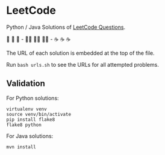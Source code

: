 # LeetCode

Python / Java Solutions of [LeetCode Questions](https://leetcode.com/).

🐍 🐍 🐍 - 🏃‍♂️ 🏃‍♂️ 🏃‍♂️ - ☕ ☕ ☕

The URL of each solution is embedded at the top of the file.

Run `bash urls.sh` to see the URLs for all attempted problems.

## Validation

For Python solutions:

```shell
virtualenv venv
source venv/bin/activate
pip install flake8
flake8 python
```

For Java solutions:

```shell
mvn install
```
